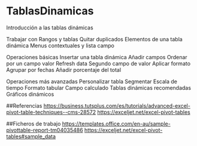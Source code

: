 # TablasDinamicas
Introducción a las tablas dinámicas

Trabajar con Rangos y tablas
Quitar duplicados
Elementos de una tabla dinámica
Menus contextuales y lista campo

Operaciones básicas
  Insertar una tabla dinámica
  Añadir campos
  Ordenar por un campo valor
  Refresh data
  Segundo campo de valor
  Aplicar formato 
  Agrupar por fechas
  Añadir porcentaje del total

Operaciones más avanzadas
  Personalizar tabla
  Segmentar
  Escala de tiempo
  Formato tabular
  Campo calculado
  Tablas dinámicas recomendadas
  Gráficos dinámicos

##Referencias
https://business.tutsplus.com/es/tutorials/advanced-excel-pivot-table-techniques--cms-28572
https://exceljet.net/excel-pivot-tables

##Ficheros de trabajo
https://templates.office.com/en-au/sample-pivottable-report-tm04035486
https://exceljet.net/excel-pivot-tables#sample_data
